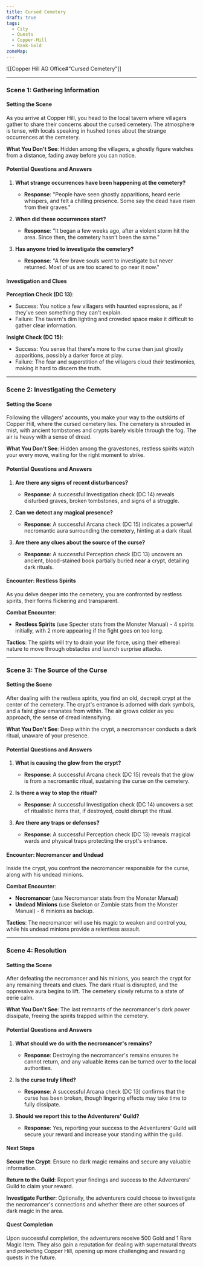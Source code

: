 ```yaml
---
title: Cursed Cemetery
draft: true
tags:
  - City
  - Quests
  - Copper-Hill
  - Rank-Gold
zoneMap:
---
```

![[Copper Hill AG Office#"Cursed Cemetery"]]



---

### Scene 1: Gathering Information

#### Setting the Scene

As you arrive at Copper Hill, you head to the local tavern where villagers gather to share their concerns about the cursed cemetery. The atmosphere is tense, with locals speaking in hushed tones about the strange occurrences at the cemetery.

**What You Don't See**: Hidden among the villagers, a ghostly figure watches from a distance, fading away before you can notice.

#### Potential Questions and Answers

1. **What strange occurrences have been happening at the cemetery?**
   - **Response**: "People have seen ghostly apparitions, heard eerie whispers, and felt a chilling presence. Some say the dead have risen from their graves."

2. **When did these occurrences start?**
   - **Response**: "It began a few weeks ago, after a violent storm hit the area. Since then, the cemetery hasn't been the same."

3. **Has anyone tried to investigate the cemetery?**
   - **Response**: "A few brave souls went to investigate but never returned. Most of us are too scared to go near it now."

#### Investigation and Clues

**Perception Check (DC 13)**:
- Success: You notice a few villagers with haunted expressions, as if they've seen something they can't explain.
- Failure: The tavern's dim lighting and crowded space make it difficult to gather clear information.

**Insight Check (DC 15)**:
- Success: You sense that there's more to the curse than just ghostly apparitions, possibly a darker force at play.
- Failure: The fear and superstition of the villagers cloud their testimonies, making it hard to discern the truth.

---

### Scene 2: Investigating the Cemetery

#### Setting the Scene

Following the villagers' accounts, you make your way to the outskirts of Copper Hill, where the cursed cemetery lies. The cemetery is shrouded in mist, with ancient tombstones and crypts barely visible through the fog. The air is heavy with a sense of dread.

**What You Don't See**: Hidden among the gravestones, restless spirits watch your every move, waiting for the right moment to strike.

#### Potential Questions and Answers

1. **Are there any signs of recent disturbances?**
   - **Response**: A successful Investigation check (DC 14) reveals disturbed graves, broken tombstones, and signs of a struggle.

2. **Can we detect any magical presence?**
   - **Response**: A successful Arcana check (DC 15) indicates a powerful necromantic aura surrounding the cemetery, hinting at a dark ritual.

3. **Are there any clues about the source of the curse?**
   - **Response**: A successful Perception check (DC 13) uncovers an ancient, blood-stained book partially buried near a crypt, detailing dark rituals.

#### Encounter: Restless Spirits

As you delve deeper into the cemetery, you are confronted by restless spirits, their forms flickering and transparent.

**Combat Encounter**:
- **Restless Spirits** (use Specter stats from the Monster Manual) - 4 spirits initially, with 2 more appearing if the fight goes on too long.

**Tactics**: The spirits will try to drain your life force, using their ethereal nature to move through obstacles and launch surprise attacks.

---

### Scene 3: The Source of the Curse

#### Setting the Scene

After dealing with the restless spirits, you find an old, decrepit crypt at the center of the cemetery. The crypt's entrance is adorned with dark symbols, and a faint glow emanates from within. The air grows colder as you approach, the sense of dread intensifying.

**What You Don't See**: Deep within the crypt, a necromancer conducts a dark ritual, unaware of your presence.

#### Potential Questions and Answers

1. **What is causing the glow from the crypt?**
   - **Response**: A successful Arcana check (DC 15) reveals that the glow is from a necromantic ritual, sustaining the curse on the cemetery.

2. **Is there a way to stop the ritual?**
   - **Response**: A successful Investigation check (DC 14) uncovers a set of ritualistic items that, if destroyed, could disrupt the ritual.

3. **Are there any traps or defenses?**
   - **Response**: A successful Perception check (DC 13) reveals magical wards and physical traps protecting the crypt's entrance.

#### Encounter: Necromancer and Undead

Inside the crypt, you confront the necromancer responsible for the curse, along with his undead minions.

**Combat Encounter**:
- **Necromancer** (use Necromancer stats from the Monster Manual)
- **Undead Minions** (use Skeleton or Zombie stats from the Monster Manual) - 6 minions as backup.

**Tactics**: The necromancer will use his magic to weaken and control you, while his undead minions provide a relentless assault.

---

### Scene 4: Resolution

#### Setting the Scene

After defeating the necromancer and his minions, you search the crypt for any remaining threats and clues. The dark ritual is disrupted, and the oppressive aura begins to lift. The cemetery slowly returns to a state of eerie calm.

**What You Don't See**: The last remnants of the necromancer's dark power dissipate, freeing the spirits trapped within the cemetery.

#### Potential Questions and Answers

1. **What should we do with the necromancer's remains?**
   - **Response**: Destroying the necromancer's remains ensures he cannot return, and any valuable items can be turned over to the local authorities.

2. **Is the curse truly lifted?**
   - **Response**: A successful Arcana check (DC 13) confirms that the curse has been broken, though lingering effects may take time to fully dissipate.

3. **Should we report this to the Adventurers' Guild?**
   - **Response**: Yes, reporting your success to the Adventurers' Guild will secure your reward and increase your standing within the guild.

#### Next Steps

**Secure the Crypt**: Ensure no dark magic remains and secure any valuable information.

**Return to the Guild**: Report your findings and success to the Adventurers' Guild to claim your reward.

**Investigate Further**: Optionally, the adventurers could choose to investigate the necromancer's connections and whether there are other sources of dark magic in the area.

#### Quest Completion

Upon successful completion, the adventurers receive 500 Gold and 1 Rare Magic Item. They also gain a reputation for dealing with supernatural threats and protecting Copper Hill, opening up more challenging and rewarding quests in the future.